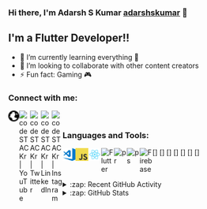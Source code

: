 ### Hi there, I'm Adarsh S Kumar [adarshskumar][website] 👋

<!-- [![Website](https://i.pinimg.com/originals/1d/b9/9d/1db99daa9371bf0989f05a0bc12e2b9e.png)](https://adarshskumar.github.io/blog/)
[![Twitter Follow](https://logos-world.net/wp-content/uploads/2020/04/Twitter-Emblem.png)](https://twitter.com/adarsh_gamerboy) -->

## I'm a Flutter Developer!!

- 🌱 I’m currently learning everything 🤣
- 👯 I’m looking to collaborate with other content creators
- ⚡ Fun fact: Gaming 🎮

### Connect with me:

[<img align="left" alt="codeSTACKr.com" width="22px" src="https://raw.githubusercontent.com/iconic/open-iconic/master/svg/globe.svg" />][website]
[<img align="left" alt="codeSTACKr | YouTube" width="22px" src="https://cdn.jsdelivr.net/npm/simple-icons@v3/icons/youtube.svg" />][youtube]
[<img align="left" alt="codeSTACKr | Twitter" width="22px" src="https://cdn.jsdelivr.net/npm/simple-icons@v3/icons/twitter.svg" />][twitter]
[<img align="left" alt="codeSTACKr | LinkedIn" width="22px" src="https://cdn.jsdelivr.net/npm/simple-icons@v3/icons/linkedin.svg" />][linkedin]
[<img align="left" alt="codeSTACKr | Instagram" width="22px" src="https://cdn.jsdelivr.net/npm/simple-icons@v3/icons/instagram.svg" />][instagram]

<br />

### Languages and Tools:

[<img align="left" alt="Visual Studio Code" width="26px" src="https://raw.githubusercontent.com/github/explore/80688e429a7d4ef2fca1e82350fe8e3517d3494d/topics/visual-studio-code/visual-studio-code.png" />]
[<img align="left" alt="JavaScript" width="26px" src="https://raw.githubusercontent.com/github/explore/80688e429a7d4ef2fca1e82350fe8e3517d3494d/topics/javascript/javascript.png" />]
[<img align="left" alt="React" width="26px" src="https://raw.githubusercontent.com/github/explore/80688e429a7d4ef2fca1e82350fe8e3517d3494d/topics/react/react.png" />]
[<img align="left" alt="Flutter" width="26px" src="https://cdn.iconscout.com/icon/free/png-512/flutter-2752187-2285004.png" />]
[<img align="left" alt="pr" width="26px" src="https://cdn.imgbin.com/21/24/14/imgbin-adobe-premiere-pro-adobe-creative-cloud-adobe-systems-adobe-after-effects-material-exchange-format-adobe-adobe-pr-logo-illustration-g8NVHSq2UTtQYr62SwxxWs63S.jpg" />]
[<img align="left" alt="ps" width="26px" src="https://upload.wikimedia.org/wikipedia/commons/2/20/Photoshop_CC_icon.png" />]
[<img align="left" alt="Firebase" width="26px" src="https://img.icons8.com/color/452/firebase.png" />]

<br />
<br />

<details>
  <summary>:zap: Recent GitHub Activity</summary>
  

</details>

<details>
  <summary>:zap: GitHub Stats</summary>


</details>

[website]: https://adarshskumar.github.io/blog/
[twitter]: https://twitter.com/adarsh_gamerboy
[youtube]: https://www.youtube.com/channel/UCcuxJ2iDeNuOShMjaWhY0Pwr
[instagram]: https://www.instagram.com/adarshskumar_/
[linkedin]: https://www.linkedin.com/in/adarsh-s-k-051b7a134/
